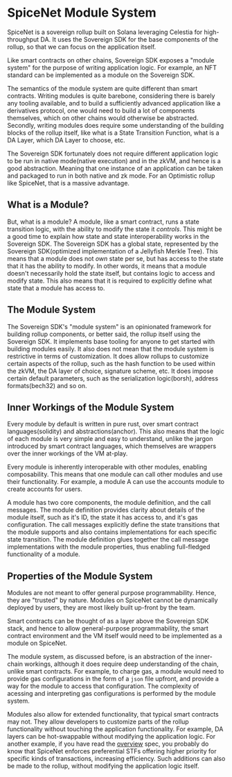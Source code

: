 # SpiceNet Module System

SpiceNet is a sovereign rollup built on Solana leveraging Celestia for high-throughput DA. It uses the Sovereign SDK for the base components of the rollup, so that we can focus on the application itself.

Like smart contracts on other chains, Sovereign SDK exposes a "module system" for the purpose of writing application logic. For example, an NFT standard can be implemented as a module on the Sovereign SDK.

The semantics of the module system are quite different than smart contracts. Writing modules is quite barebone, considering there is barely any tooling available, and to build a sufficiently advanced application like a derivatives protocol, one would need to build a lot of components themselves, which on other chains would otherwise be abstracted. Secondly, writing modules does require some understanding of the building blocks of the rollup itself, like what is a State Transition Function, what is a DA Layer, which DA Layer to choose, etc.

The Sovereign SDK fortunately does not require different application logic to be run in native mode(native execution) and in the zkVM, and hence is a good abstraction. Meaning that one instance of an application can be taken and packaged to run in both native and zk mode. For an Optimistic rollup like SpiceNet, that is a massive advantage.

## What is a Module?

But, what is a module? A module, like a smart contract, runs a state transition logic, with the ability to modify the state it _controls_. This might be a good time to explain how state and state interoperability works in the Sovereign SDK. The Sovereign SDK has a global state, represented by the Sovereign SDK(optimized implementation of a Jellyfish Merkle Tree). This means that a module does not _own_ state per se, but has access to the state that it has the ability to modify. In other words, it means that a module doesn't necessarily hold the state itself, but contains logic to access and modify state. This also means that it is required to explicitly define what state that a module has access to.

## The Module System

The Sovereign SDK's "module system" is an opinionated framework for building rollup components, or better said, the rollup itself using the Sovereign SDK. It implements base tooling for anyone to get started with building modules easily. It also does not mean that the module system is restrictive in terms of customization. It does allow rollups to customize certain aspects of the rollup, such as the hash function to be used within the zkVM, the DA layer of choice, signature scheme, etc. It does impose certain default parameters, such as the serialization logic(borsh), address formats(bech32) and so on.

## Inner Workings of the Module System

Every module by default is written in pure rust, over smart contract languages(solidity) and abstractions(anchor). This also means that the logic of each module is very simple and easy to understand, unlike the jargon introduced by smart contract languages, which themselves are wrappers over the inner workings of the VM at-play.

Every module is inherently interoperable with other modules, enabling composability. This means that one module can call other modules and use their functionality. For example, a module A can use the accounts module to create accounts for users.

A module has two core components, the module definition, and the call messages. The module definition provides clarity about details of the module itself, such as it's ID, the state it has access to, and it's gas configuration. The call messages explicitly define the state transitions that the module supports and also contains implementations for each specific state transition. The module definition glues together the call message implementations with the module properties, thus enabling full-fledged functionality of a module.

## Properties of the Module System

Modules are not meant to offer general purpose programmability. Hence, they are "trusted" by nature. Modules on SpiceNet cannot be dynamically deployed by users, they are most likely built up-front by the team.

Smart contracts can be thought of as a layer above the Sovereign SDK stack, and hence to allow general-purpose programmability, the smart contract environment and the VM itself would need to be implemented as a module on SpiceNet.

The module system, as discussed before, is an abstraction of the inner-chain workings, although it does require deep understanding of the chain, unlike smart contracts. For example, to charge gas, a module would need to provide gas configurations in the form of a `json` file upfront, and provide a way for the module to access that configuration. The complexity of acessing and interpreting gas configurations is performed by the module system.

Modules also allow for extended functionality, that typical smart contracts may not. They allow developers to customize parts of the rollup functionality without touching the application functionality. For example, DA layers can be hot-swappable without modifying the application logic. For another example, if you have read the [overview](https://github.com/pepper-research/spicenet/tree/specs/specs/1_overview.md) spec, you probably do know that SpiceNet enforces preferential STFs offering higher priority for specific kinds of transactions, increasing efficiency. Such additions can also be made to the rollup, without modifying the application logic itself.
